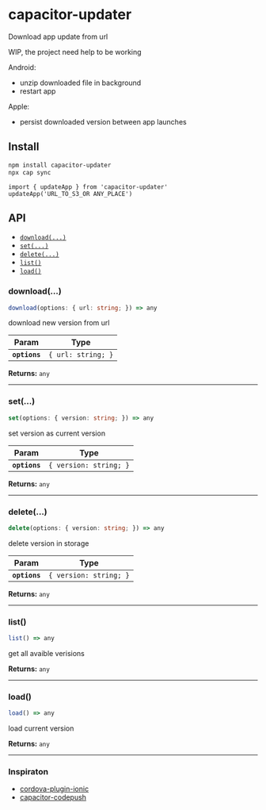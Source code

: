 # capacitor-updater

Download app update from url

WIP, the project need help to be working

Android:
- unzip downloaded file in background
- restart app

Apple:
- persist downloaded version between app launches
## Install

```bash
npm install capacitor-updater
npx cap sync
```

```
import { updateApp } from 'capacitor-updater'
updateApp('URL_TO_S3_OR ANY_PLACE')
```

## API

<docgen-index>

* [`download(...)`](#download)
* [`set(...)`](#set)
* [`delete(...)`](#delete)
* [`list()`](#list)
* [`load()`](#load)

</docgen-index>

<docgen-api>
<!--Update the source file JSDoc comments and rerun docgen to update the docs below-->

### download(...)

```typescript
download(options: { url: string; }) => any
```

download new version from url

| Param         | Type                          |
| ------------- | ----------------------------- |
| **`options`** | <code>{ url: string; }</code> |

**Returns:** <code>any</code>

--------------------


### set(...)

```typescript
set(options: { version: string; }) => any
```

set version as current version

| Param         | Type                              |
| ------------- | --------------------------------- |
| **`options`** | <code>{ version: string; }</code> |

**Returns:** <code>any</code>

--------------------


### delete(...)

```typescript
delete(options: { version: string; }) => any
```

delete version in storage

| Param         | Type                              |
| ------------- | --------------------------------- |
| **`options`** | <code>{ version: string; }</code> |

**Returns:** <code>any</code>

--------------------


### list()

```typescript
list() => any
```

get all avaible verisions

**Returns:** <code>any</code>

--------------------


### load()

```typescript
load() => any
```

load current version

**Returns:** <code>any</code>

--------------------

</docgen-api>


### Inspiraton

- [cordova-plugin-ionic](https://github.com/ionic-team/cordova-plugin-ionic)
- [capacitor-codepush](https://github.dev/mapiacompany/capacitor-codepush)
